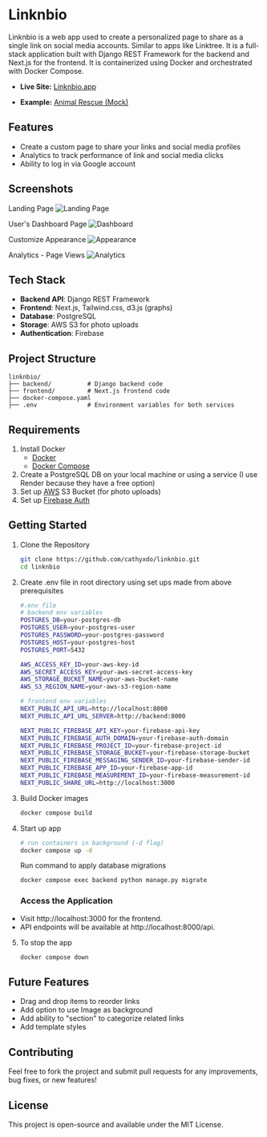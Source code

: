 # Linknbio

Linknbio is a web app used to create a personalized page to share as a single link on social media accounts. Similar to apps like Linktree. It is a full-stack application built with Django REST Framework for the backend and Next.js for the frontend. It is containerized using Docker and orchestrated with Docker Compose.
- **Live Site:** [Linknbio.app](https://linknbio.app/)

- **Example:** [Animal Rescue (Mock)](https://linknbio.app/fur_babies_rescue)

## Features
- Create a custom page to share your links and social media profiles
- Analytics to track performance of link and social media clicks
- Ability to log in via Google account

## Screenshots
Landing Page
![Landing Page](screenshots/LandingPage.png)

User's Dashboard Page
![Dashboard](screenshots/Dashboard.png)

Customize Appearance
![Appearance](screenshots/Appearance.png)

Analytics - Page Views
![Analytics](screenshots/Analytics.png)



## Tech Stack
- **Backend API**: Django REST Framework
- **Frontend**: Next.js, Tailwind.css, d3.js (graphs)
- **Database**: PostgreSQL 
- **Storage**: AWS S3 for photo uploads
- **Authentication**: Firebase



## Project Structure
```plaintext
linknbio/
├── backend/          # Django backend code
├── frontend/         # Next.js frontend code
├── docker-compose.yaml
├── .env              # Environment variables for both services
```
## Requirements
1. Install Docker
    - [Docker](https://docs.docker.com/get-started/get-docker/)
    - [Docker Compose](https://docs.docker.com/compose/install/)
2. Create a PostgreSQL DB on your local machine or using a service (I use Render because they have a free option)
3. Set up [AWS](https://aws.amazon.com/) S3 Bucket (for photo 
uploads)
4. Set up [Firebase Auth](https://firebase.google.com/products/auth)

## Getting Started
1. Clone the Repository
    ```bash
    git clone https://github.com/cathyxdo/linknbio.git
    cd linknbio
    ```
2. Create .env file in root directory using set ups made from above prerequisites
    ```bash
    #.env file
    # backend env variables
    POSTGRES_DB=your-postgres-db
    POSTGRES_USER=your-postgres-user
    POSTGRES_PASSWORD=your-postgres-password
    POSTGRES_HOST=your-postgres-host
    POSTGRES_PORT=5432

    AWS_ACCESS_KEY_ID=your-aws-key-id
    AWS_SECRET_ACCESS_KEY=your-aws-secret-access-key
    AWS_STORAGE_BUCKET_NAME=your-aws-bucket-name
    AWS_S3_REGION_NAME=your-aws-s3-region-name

    # frontend env variables
    NEXT_PUBLIC_API_URL=http://localhost:8000
    NEXT_PUBLIC_API_URL_SERVER=http://backend:8000

    NEXT_PUBLIC_FIREBASE_API_KEY=your-firebase-api-key
    NEXT_PUBLIC_FIREBASE_AUTH_DOMAIN=your-firebase-auth-domain
    NEXT_PUBLIC_FIREBASE_PROJECT_ID=your-firebase-project-id
    NEXT_PUBLIC_FIREBASE_STORAGE_BUCKET=your-firebase-storage-bucket
    NEXT_PUBLIC_FIREBASE_MESSAGING_SENDER_ID=your-firebase-sender-id
    NEXT_PUBLIC_FIREBASE_APP_ID=your-firebase-app-id
    NEXT_PUBLIC_FIREBASE_MEASUREMENT_ID=your-firebase-measurement-id
    NEXT_PUBLIC_SHARE_URL=http://localhost:3000
    ```
3. Build Docker images
    ```bash
    docker compose build
    ```
4. Start up app
    ```bash
    # run containers in background (-d flag)
    docker compose up -d
    ```

    Run command to apply database migrations
    ```bash
    docker compose exec backend python manage.py migrate
    ```
    ### Access the Application
- Visit http://localhost:3000 for the frontend.
- API endpoints will be available at http://localhost:8000/api.
5. To stop the app 
    ```bash
    docker compose down
    ```
## Future Features

- Drag and drop items to reorder links 
- Add option to use Image as background
- Add ability to "section" to categorize related links
- Add template styles

## Contributing

Feel free to fork the project and submit pull requests for any improvements, bug fixes, or new features!

## License

This project is open-source and available under the MIT License.



